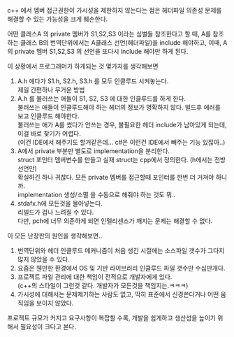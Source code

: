 c++ 에서 멤버 접근권한이 가시성을 제한하지 않는다는 점은
헤더파일 의존성 문제를 해결할 수 있는 가능성을 크게 훼손한다.

어떤 클래스A 의 private 멤버가 S1,S2,S3 이라는 심벌들 참조한다고 할 때,
A를 참조하는 클래스 B의 번역단위에서는 A클래스 선언(헤더파일)을 include 해야하고,
이때, A의 private 멤버 S1,S2,S3 의 선언을 또다시 include 해야만 하게 된다.

이 상황에서 프로그래머가 하게되는 것 몇가지를 생각해보면

1. A.h 에다가 S1.h, S2.h, S3.h 를 모두 인클루드 시켜놓는다.  
제일 간편하나 무거운 방법
2. A.h 를 불러쓰는 애들이 S1, S2, S3 에 대한 인클루드를 하게 한다.  
불러쓰는 애들이 인클루드해야 하는 헤더의 정보가 명확하지 않다. 빌드후 에러를 보고 인클루드 해야한다.  
불러쓰는 애가 A를 썼다가 안쓰는 경우, 불필요한 헤더 include가 남아있게 되는데, 이걸 바로 찾기가 어렵다.  
(이건 IDE에서 해주기도 할거같은데... c#은 이런건 IDE에서 빼주는 기능 있잖아..)  
3. A에서 private 부분만 별도로 implementation을 분리한다.  
struct 포인터 멤버변수를 만들고 실재 struct는 cpp에서 정의한다. (h에서는 전방선언만)  
확실하긴 하나 귀찮다. 모든 private 멤버를 접근할때 포인터를 한번 더 거쳐야 하니까.  
implementation 생성/소멸 을 수동으로 해줘야 하는 것도 뭐..  
4. stdafx.h에 모든것을 몰아넣는다.  
리빌드가 겁나 느려질 수 있다.  
다만, pch에 너무 의존하게 되면 인텔리센스가 깨지는 문제는 해결할 수 없다.  

이 모든 난장판의 원인을 생각해보면..  

1. 번역단위와 헤더 인클루드 메커니즘이 처음 생긴 시절에는 소스파일 갯수가 그다지 많지 않았을 수 있다.  
2. 요즘은 웬만한 환경에서 OS 및 기반 라이브러리 인클루드 파일 갯수만 수십만개다.  
3. 프로젝트 파일 관리에 대한 책임이 전적으로 개발자에게 있다.  
(c++의 스타일이 그런것 같다. 개발자가 모든것을 책임지는.ㅋㅋㅋ)  
4. 가시성에 대해서는 문제제기하는 사람도 없고, 딱히 표준에서 신경쓴다거나 어떤 움직임을 보이지 않았다.  
  
프로젝트 규모가 커지고 요구사항이 복잡할 수록, 개발을 쉽게하고 생산성을 높이기 위해서 필요성이 크다고 본다.  
